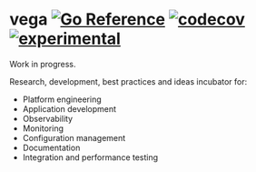 # vega [![Go Reference](https://img.shields.io/badge/go-pkg-00ADD8)](https://pkg.go.dev/github.com/go-faster/vega#section-documentation) [![codecov](https://img.shields.io/codecov/c/github/go-faster/vega?label=cover)](https://codecov.io/gh/go-faster/vega) [![experimental](https://img.shields.io/badge/-experimental-blueviolet)](https://go-faster.org/docs/projects/status#experimental)

Work in progress.

Research, development, best practices and ideas incubator for:
- Platform engineering
- Application development
- Observability
- Monitoring
- Configuration management
- Documentation
- Integration and performance testing

